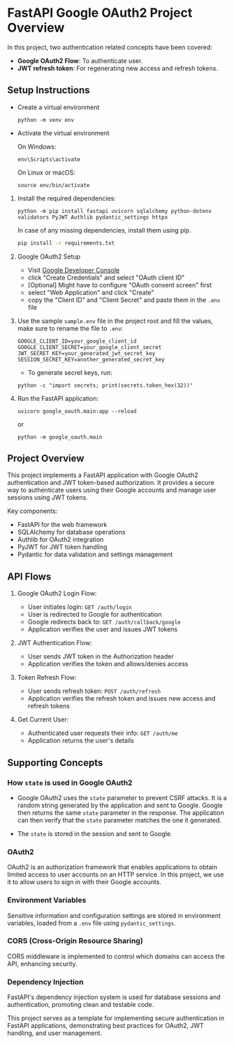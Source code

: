 # FastAPI Google OAuth2 Project Overview
In this project, two authentication related concepts have been covered:
- **Google OAuth2 Flow**: To authenticate user.
- **JWT refresh token**: For regenerating new access and refresh tokens.

## Setup Instructions
- Create a virtual environment
    ```
    python -m venv env
    ```

- Activate the virtual environment

    On Windows:
    ```
    env\Scripts\activate
    ```

    On Linux or macOS:
    ```
    source env/bin/activate
    ```


1. Install the required dependencies:
   ```
   python -m pip install fastapi uvicorn sqlalchemy python-dotenv validators PyJWT Authlib pydantic_settings httpx
   ```
    In case of any missing dependencies, install them using pip.
    ```bash
    pip install -r requirements.txt
    ```

2. Google OAuth2 Setup
    - Visit [Google Developer Console](https://console.cloud.google.com/apis/credentials)
    - click "Create Credentials" and select "OAuth client ID"
    - [Optional] Might have to configure "OAuth consent screen" first
    - select "Web Application" and click "Create"
    - copy the "Client ID" and "Client Secret" and paste them in the `.env` file

3. Use the sample `sample.env` file in the project root and fill the values, make sure to rename the file to `.env`:
   ```
   GOOGLE_CLIENT_ID=your_google_client_id
   GOOGLE_CLIENT_SECRET=your_google_client_secret
   JWT_SECRET_KEY=your_generated_jwt_secret_key
   SESSION_SECRET_KEY=another_generated_secret_key
   ```
    - To generate secret keys, run:
    ```
    python -c "import secrets; print(secrets.token_hex(32))"
    ```

4. Run the FastAPI application:
   ```
   uvicorn google_oauth.main:app --reload
   ```
   or
   ```
   python -m google_oauth.main
   ```

## Project Overview

This project implements a FastAPI application with Google OAuth2 authentication and JWT token-based authorization. It provides a secure way to authenticate users using their Google accounts and manage user sessions using JWT tokens.

Key components:
- FastAPI for the web framework
- SQLAlchemy for database operations
- Authlib for OAuth2 integration
- PyJWT for JWT token handling
- Pydantic for data validation and settings management

## API Flows

1. Google OAuth2 Login Flow:
   - User initiates login: `GET /auth/login`
   - User is redirected to Google for authentication
   - Google redirects back to: `GET /auth/callback/google`
   - Application verifies the user and issues JWT tokens

2. JWT Authentication Flow:
   - User sends JWT token in the Authorization header
   - Application verifies the token and allows/denies access

3. Token Refresh Flow:
   - User sends refresh token: `POST /auth/refresh`
   - Application verifies the refresh token and issues new access and refresh tokens

4. Get Current User:
   - Authenticated user requests their info: `GET /auth/me`
   - Application returns the user's details

## Supporting Concepts

### How `state` is used in Google OAuth2

- Google OAuth2 uses the `state` parameter to prevent CSRF attacks. It is a random string generated by the application and sent to Google. Google then returns the same `state` parameter in the response. The application can then verify that the `state` parameter matches the one it generated.

- The `state` is stored in the session and sent to Google.

### OAuth2
OAuth2 is an authorization framework that enables applications to obtain limited access to user accounts on an HTTP service. In this project, we use it to allow users to sign in with their Google accounts.

### Environment Variables
Sensitive information and configuration settings are stored in environment variables, loaded from a `.env` file using `pydantic_settings`.

### CORS (Cross-Origin Resource Sharing)
CORS middleware is implemented to control which domains can access the API, enhancing security.

### Dependency Injection
FastAPI's dependency injection system is used for database sessions and authentication, promoting clean and testable code.

This project serves as a template for implementing secure authentication in FastAPI applications, demonstrating best practices for OAuth2, JWT handling, and user management.